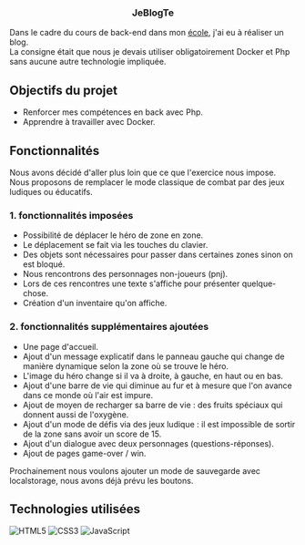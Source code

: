 ### <p align="center">JeBlogTe</p>

Dans le cadre du cours de back-end dans mon [école](https://www.hetic.net/), j'ai eu à réaliser un blog.<br/>
La consigne était que nous je devais utiliser obligatoirement Docker et Php sans aucune autre technologie impliquée.<br/>

## Objectifs du projet

- Renforcer mes compétences en back avec Php.
- Apprendre à travailler avec Docker.

## Fonctionnalités

Nous avons décidé d'aller plus loin que ce que l'exercice nous impose.<br/>
Nous proposons de remplacer le mode classique de combat par des jeux ludiques ou éducatifs.<br/>

### 1. fonctionnalités imposées
-  Possibilité de déplacer le héro de zone en zone.
-  Le déplacement se fait via les touches du clavier. 
-  Des objets sont nécessaires pour passer dans certaines zones sinon on est bloqué. 
-  Nous rencontrons des personnages non-joueurs (pnj).
-  Lors de ces rencontres une texte s'affiche pour présenter quelque-chose. 
-  Création d'un inventaire qu'on affiche.

### 2. fonctionnalités supplémentaires ajoutées
- Une page d'accueil. 
- Ajout d'un message explicatif dans le panneau gauche qui change de manière dynamique selon la zone où se trouve le héro.
- L'image du héro change si il va à droite, à gauche, en haut ou en bas. 
- Ajout d'une barre de vie qui diminue au fur et à mesure que l'on avance dans ce monde où l'air est impure. 
- Ajout de moyen de recharger sa barre de vie : des fruits spéciaux qui donnent aussi de l'oxygène. 
- Ajout d'un mode de défis via des jeux ludique : il est impossible de sortir de la zone sans avoir un score de 15. 
- Ajout d'un dialogue avec deux personnages (questions-réponses). 
- Ajout de pages game-over / win.

Prochainement nous voulons ajouter un mode de sauvegarde avec localstorage, nous avons déjà prévu les boutons.

## Technologies utilisées

![HTML5](https://img.shields.io/badge/html5-%23E34F26.svg?style=for-the-badge&logo=html5&logoColor=white)
![CSS3](https://img.shields.io/badge/css3-%231572B6.svg?style=for-the-badge&logo=css3&logoColor=white)
![JavaScript](https://img.shields.io/badge/javascript-%23323330.svg?style=for-the-badge&logo=javascript&logoColor=%23F7DF1E)
